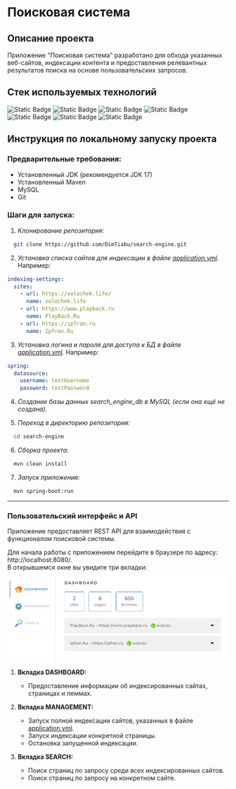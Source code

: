 # Поисковая система

## Описание проекта

Приложение "Поисковая система" разработано для обхода указанных веб-сайтов,
индексации контента и предоставления релевантных результатов поиска 
на основе пользовательских запросов.

## Стек используемых технологий
![Static Badge](https://img.shields.io/badge/Java-17-blue)
![Static Badge](https://img.shields.io/badge/Spring_Boot-3-green)
![Static Badge](https://img.shields.io/badge/Apache_Maven-grey)
![Static Badge](https://img.shields.io/badge/MySQL-grey)
![Static Badge](https://img.shields.io/badge/Thymeleaf-grey)
![Static Badge](https://img.shields.io/badge/Lombok-grey)
![Static Badge](https://img.shields.io/badge/Jsoup-grey)

## Инструкция по локальному запуску проекта

### Предварительные требования:

- Установленный JDK (рекомендуется JDK 17)
- Установленный Maven
- MySQL
- Git

### Шаги для запуска:

1. *Клонирование репозитория:*

```sh
  git clone https://github.com/DimTiabu/search-engine.git
```

2. *Установка списка сайтов для индексации в файле [application.yml](application.yml).* Например:

```yaml
indexing-settings:
  sites:
    - url: https://volochek.life/
      name: volochek.life
    - url: https://www.playback.ru
      name: PlayBack.Ru
    - url: https://ipfran.ru
      name: Ipfran.Ru
```

3. *Установка логина и пароля для доступа к БД в файле [application.yml](application.yml).* Например:
```yaml
spring:
  datasource:
    username: testUsername
    password: testPassword
```
4. *Создание базы данных search_engine_db в MySQL (если она ещё не создана).*


5. *Переход в директорию репозитория:*

```sh
  cd search-engine
```

6. *Сборка проекта:*

```sh
  mvn clean install
```

7. *Запуск приложения:*

```sh
  mvn spring-boot:run
```

---
### Пользовательский интерфейс и API

Приложение предоставляет REST API для взаимодействия
с функционалом поисковой системы.

Для начала работы с приложением перейдите в браузере по адресу: http://localhost:8080/.  
В открывшемся окне вы увидите три вкладки:
![Главный экран приложения](src/main/resources/app_screen.png)

1. **Вкладка DASHBOARD:** 
   * Предоставление информации об индексированных сайтах, страницах и леммах.


2. **Вкладка MANAGEMENT:** 
   * Запуск полной индексации сайтов, указанных в файле [application.yml](application.yml). 
   * Запуск индексации конкретной страницы.
   * Остановка запущенной индексации.


3. **Вкладка SEARCH:**
   * Поиск страниц по запросу среди всех индексированных сайтов.
   * Поиск страниц по запросу на конкретном сайте.